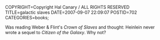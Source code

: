 COPYRIGHT=Copyright Hal Canary / ALL RIGHTS RESERVED
TITLE=galactic slaves
DATE=2007-09-07 22:09:07
POSTID=702
CATEGORIES=books;

Was reading Weber & Flint's _Crown of Slaves_ and thought: Heinlein never wrote a sequel to _Citizen of the Galaxy_. Why not?
